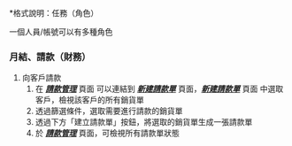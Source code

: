 <!-- Output copied to clipboard! -->

<!-----

Yay, no errors, warnings, or alerts!

Conversion time: 0.471 seconds.


Using this Markdown file:

1. Paste this output into your source file.
2. See the notes and action items below regarding this conversion run.
3. Check the rendered output (headings, lists, code blocks, tables) for proper
   formatting and use a linkchecker before you publish this page.

Conversion notes:

* Docs to Markdown version 1.0β34
* Fri Nov 10 2023 02:21:43 GMT-0800 (PST)
* Source doc: 未命名文件
----->


*格式說明：任務（角色）

一個人員/帳號可以有多種角色


### 月結、請款（財務）



1. 向客戶請款
    1. 在 **_[請款管理](https://cam.remotenc.com/invoice_sheet_list/)_** 頁面 可以連結到 **_[新建請款單](https://cam.remotenc.com/invoicelist/)_** 頁面，**_[新建請款單](https://cam.remotenc.com/invoicelist/)_** 頁面 中選取客戶，檢視該客戶的所有銷貨單
    2. 透過篩選條件，選取需要進行請款的銷貨單
    3. 透過下方「建立請款單」按鈕，將選取的銷貨單生成一張請款單
    4. 於 **_[請款管理](https://cam.remotenc.com/invoice_sheet_list/)_**  頁面，可檢視所有請款單狀態
